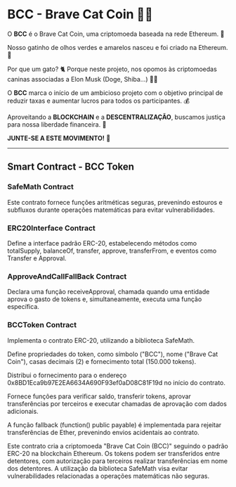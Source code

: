 # BCC - Brave Cat Coin 🐾💎

O **BCC** é o Brave Cat Coin, uma criptomoeda baseada na rede Ethereum. 💎

Nosso gatinho de olhos verdes e amarelos nasceu e foi criado na Ethereum. 💙

Por que um gato? 🐈 Porque neste projeto, nos opomos às criptomoedas caninas associadas a Elon Musk (Doge, Shiba…) 🙅‍♂️

O **BCC** marca o início de um ambicioso projeto com o objetivo principal de reduzir taxas e aumentar lucros para todos os participantes. 💰

Aproveitando a **BLOCKCHAIN** e a **DESCENTRALIZAÇÃO**, buscamos justiça para nossa liberdade financeira. 🚀

**JUNTE-SE A ESTE MOVIMENTO!** 🌟

---

## Smart Contract - BCC Token

### SafeMath Contract

Este contrato fornece funções aritméticas seguras, prevenindo estouros e subfluxos durante operações matemáticas para evitar vulnerabilidades.

### ERC20Interface Contract

Define a interface padrão ERC-20, estabelecendo métodos como totalSupply, balanceOf, transfer, approve, transferFrom, e eventos como Transfer e Approval.

### ApproveAndCallFallBack Contract

Declara uma função receiveApproval, chamada quando uma entidade aprova o gasto de tokens e, simultaneamente, executa uma função específica.

### BCCToken Contract

Implementa o contrato ERC-20, utilizando a biblioteca SafeMath.

Define propriedades do token, como símbolo ("BCC"), nome ("Brave Cat Coin"), casas decimais (2) e fornecimento total (150.000 tokens).

Distribui o fornecimento para o endereço 0x8BD1Eca9b97E2EA6634A690F93ef0aD08C81F19d no início do contrato.

Fornece funções para verificar saldo, transferir tokens, aprovar transferências por terceiros e executar chamadas de aprovação com dados adicionais.

A função fallback (function() public payable) é implementada para rejeitar transferências de Ether, prevenindo envios acidentais ao contrato.

Este contrato cria a criptomoeda "Brave Cat Coin (BCC)" seguindo o padrão ERC-20 na blockchain Ethereum. Os tokens podem ser transferidos entre detentores, com autorização para terceiros realizar transferências em nome dos detentores. A utilização da biblioteca SafeMath visa evitar vulnerabilidades relacionadas a operações matemáticas não seguras.
